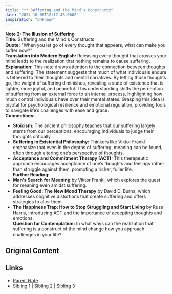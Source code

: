 ```yaml
---
title: "** Suffering and the Mind's Constructs"
date: "2024-10-06T12:17:48.060Z"
inspiration: "Unknown"
---
```


  
**Note 2: The Illusion of Suffering**  
**Title:** Suffering and the Mind's Constructs  
**Quote:** "When you let go of every thought that appears, what can make you suffer now?"  
**Translation into Modern English:** Releasing every thought that crosses your mind leads to the realization that nothing remains to cause suffering.  
**Explanation:** This note draws attention to the connection between thoughts and suffering. The statement suggests that much of what individuals endure is tethered to their thoughts and mental narratives. By letting those thoughts go, the weight of suffering diminishes, revealing a state of existence that is lighter, more joyful, and peaceful. This understanding shifts the perception of suffering from an external force to an internal process, highlighting how much control individuals have over their mental states. Grasping this idea is pivotal for psychological resilience and emotional regulation, providing tools to navigate life’s challenges with ease and grace.  
**Connections:**  
- **Stoicism:** The ancient philosophy teaches that our suffering largely stems from our perceptions, encouraging individuals to judge their thoughts critically.  
- **Suffering in Existential Philosophy:** Thinkers like Viktor Frankl emphasize that even in the depths of suffering, meaning can be found, often through altering one’s perspective of thoughts.  
- **Acceptance and Commitment Therapy (ACT):** This therapeutic approach encourages acceptance of one’s thoughts and feelings rather than struggle against them, promoting a richer, fuller life.  
**Further Reading:**  
- **Man's Search for Meaning** by Viktor Frankl, which explores the quest for meaning even amidst suffering.  
- **Feeling Good: The New Mood Therapy** by David D. Burns, which addresses cognitive distortions that create suffering and offers strategies to alter them.  
- **The Happiness Trap: How to Stop Struggling and Start Living** by Russ Harris, introducing ACT and the importance of accepting thoughts and emotions.  
**Question for Contemplation:** In what ways can the realization that suffering is a construct of the mind change how you approach challenges in your life?  


## Original Content



## Links

- [Parent Note](/parent-note.md)
- [Sibling 1](/zettel1.md) | [Sibling 2](/zettel2.md) | [Sibling 3](/zettel3.md)
